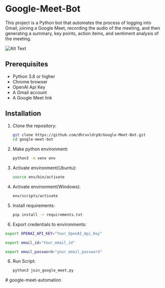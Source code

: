# Google-Meet-Bot
This project is a Python bot that automates the process of logging into Gmail, joining a Google Meet, recording the audio of the meeting, and then generating a summary, key points, action items, and sentiment analysis of the meeting. 

![Alt Text](https://github.com/dhruvldrp9/Google-Meet-Bot/blob/main/GoogleMeetBot.jpeg)


## Prerequisites

- Python 3.8 or higher
- Chrome browser
- OpenAI Api Key
- A Gmail account
- A Google Meet link

## Installation

1. Clone the repository:

   ```bash
   git clone https://github.com/dhruvldrp9/Google-Meet-Bot.git
   cd google-meet-bot

2. Make python environment:

   ```bash
   python3 -m venv env

3. Activate environment(Ubuntu):

   ```bash
   source env/bin/activate

3. Activate environment(Windows):

   ```bash
   env/scripts/activate

4. Install requirements:

   ```bash
   pip install -r requirements.txt

5.  Export credentials to environments:

   ```bash
   export OPENAI_API_KEY="Your_OpenAI_Api_Key"
   
   export email_id="Your_email_id"
   
   export email_password="your_email_password"
   ```


6. Run Script:

   ```bash
   python3 join_google_meet.py

   
#   g o o g l e - m e e t - a u t o m a t i o n  
 